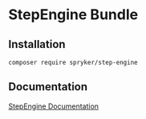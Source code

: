 # StepEngine Bundle

## Installation

```
composer require spryker/step-engine
```

## Documentation

[StepEngine Documentation](http://spryker.github.io/core/bundles/step-engine)
